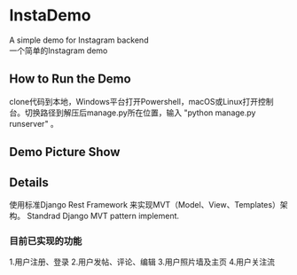 # InstaDemo
A simple demo for Instagram backend  
一个简单的Instagram demo

## How to Run the Demo
clone代码到本地，Windows平台打开Powershell，macOS或Linux打开控制台。切换路径到解压后manage.py所在位置，输入 "python manage.py runserver" 。

## Demo Picture Show

## Details
使用标准Django Rest Framework 来实现MVT（Model、View、Templates）架构。
Standrad Django MVT pattern implement. 

### 目前已实现的功能
1.用户注册、登录
2.用户发帖、评论、编辑
3.用户照片墙及主页
4.用户关注流
